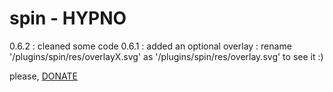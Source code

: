 # spin - HYPNO
0.6.2 : cleaned some code
0.6.1 : added an optional overlay : 
rename '/plugins/spin/res/overlayX.svg' as '/plugins/spin/res/overlay.svg' to see it :)

please, [DONATE](https://www.paypal.com/cgi-bin/webscr?cmd=_s-xclick&hosted_button_id=3CSNFE349G99Q)
